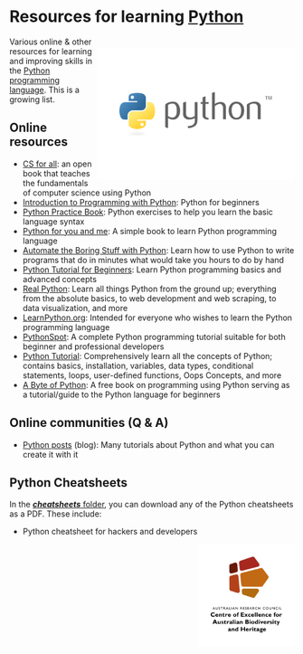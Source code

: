 # Resources for learning <a href="https://www.python.org">Python</a>

<a href="https://www.python.org"><img align="right" src="Pythonlogo.png" alt="Python" width="350" style="margin-top: 20px"></a>

Various online & other resources for learning and improving skills in the <a href="https://www.python.org">Python programming language</a>. This is a growing list.

## Online resources
- <a href="https://www.cs.hmc.edu/twiki/bin/view/CSforAll/">CS for all</a>: an open book that teaches the fundamentals of computer science using Python
- <a href="https://opentechschool.github.io/python-beginners/en/index.html">Introduction to Programming with Python</a>: Python for beginners
- <a href="https://anandology.com/python-practice-book/index.html">Python Practice Book</a>: Python exercises to help you learn the basic language syntax 
- <a href="https://pymbook.readthedocs.io/en/latest/">Python for you and me</a>: A simple book to learn Python programming language
- <a href="https://automatetheboringstuff.com">Automate the Boring Stuff with Python</a>: Learn how to use Python to write programs that do in minutes what would take you hours to do by hand
- <a href="https://www.guru99.com/python-tutorials.html">Python Tutorial for Beginners</a>: Learn Python programming basics and advanced concepts
- <a href="https://realpython.com/start-here/">Real Python</a>: Learn all things Python from the ground up; everything from the absolute basics, to web development and web scraping, to data visualization, and more
- <a href="https://www.learnpython.orga">LearnPython.org</a>: Intended for everyone who wishes to learn the Python programming language
- <a href="https://pythonspot.com">PythonSpot</a>: A complete Python programming tutorial suitable for both beginner and professional developers
- <a href="https://intellipaat.com/blog/tutorial/python-tutorial/">Python Tutorial</a>: Comprehensively learn all the concepts of Python; contains basics, installation, variables, data types, conditional statements, loops, user-defined functions, Oops Concepts, and more
- <a href="https://python.swaroopch.com">A Byte of Python</a>: A free book on programming using Python serving as a tutorial/guide to the Python language for beginners

## Online communities (Q & A)
- <a href="https://www.twilio.com/blog/tag/python">Python posts</a> (blog): Many tutorials about Python and what you can create it with it
  
## Python Cheatsheets
In the <a href="https://github.com/CABAH/learningPythonResources/tree/main/cheatsheets"><strong><em>cheatsheets</em></strong> folder</a>, you can download any of the Python cheatsheets as a PDF. These include:
- Python cheatsheet for hackers and developers
  
[<img src="CabahFCP.jpg" alt="Centre of Excellence for Australian Biodiversity and Heritage" width="170" align="right" />](http://EpicAustralia.org.au)

